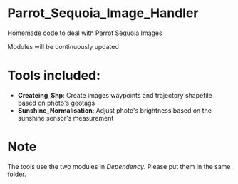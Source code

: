 # Parrot_Sequoia_Image_Handler
Homemade code to deal with Parrot Sequoia Images

Modules will be continuously updated  
  
# Tools included:
  - **Createing_Shp**: Create images waypoints and trajectory shapefile based on photo's geotags  
  - **Sunshine_Normalisation**: Adjust photo's brightness based on the sunshine sensor's measurement  
  
# Note
The tools use the two modules in _Dependency_. Please put them in the same folder.
